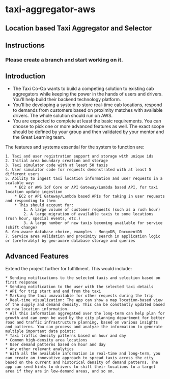 # taxi-aggregator-aws

## Location based Taxi Aggregator and Selector

## Instructions
### Please create a branch and start working on it.

## Introduction

* The Taxi Co-Op wants to build a competing solution to existing cab aggregators while keeping the power in the hands of users and drivers. You’ll help build their backend technology platform.
* You’ll be developing a system to store real-time cab locations, respond to demands from customers based on proximity matches with available drivers. The whole solution should run on AWS.
* You are expected to complete at least the basic requirements. You can choose to pick one or more advanced features as well. The exact scope should be defined by your group and then validated by your mentor and the Great Learning team.

The features and systems essential for the system to function are:

	1. Taxi and user registration support and storage with unique ids
	2. Initial area boundary creation and storage
	3. Taxi simulator code with at least 50 taxis
	4. User simulator code for requests demonstrated with at least 5 different users
	5. Ability to ingest taxi location information and user requests in a scalable way:
		* EC2 or AWS IoT Core or API Gateway/Lambda based API, for taxi location update ingestion
		* EC2 or API Gateway/Lambda based APIs for taking in user requests and responding to them
		* This should account for:
			1. A large volume of customer requests (such as a rush hour)
			2. A large migration of available taxis to some locations (rush hour, special events, etc.)
			3. A large number of new taxis becoming available for service (shift change)
	6. Geo-aware database choice, examples - MongoDB, DocumentDB
	7. Service area validation and proximity search in application logic or (preferably) by geo-aware database storage and queries

## Advanced Features
Extend the project further for fulfillment. This would include:

	* Sending notifications to the selected taxis and selection based on first response
	* Sending notification to the user with the selected taxi details
	* API for trip start and end from the taxi
	* Marking the taxi unavailable for other requests during the trip
	* Real-time visualization: The app can show a map location-based view of the supply and demand density. This can be constantly updated based on new location information.
	* All this information aggregated over the long-term can help plan for growth and can even be used by the city planning department for better road and traffic infrastructure planning, based on various insights and patterns. You can process and analyze the information to generate multiple important data points:
	* Taxi traffic density patterns based on hour and day
	* Common high-density area locations
	* User demand patterns based on hour and day
	* Any other relevant analytics
	* With all the available information in real-time and long-term, you can create an innovative approach to spread taxis across the city based on the current and historical density of demand patterns. The app can send hints to drivers to shift their locations to a target area if they are in low-demand areas, and so on.

